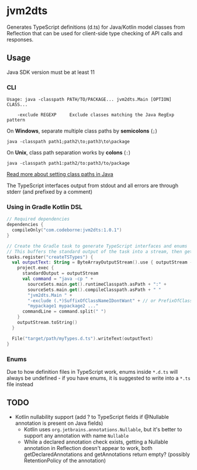 # jvm2dts

Generates TypeScript definitions (d.ts) for Java/Kotlin model classes from Reflection 
that can be used for client-side type checking of API calls and responses.

## Usage

Java SDK version must be at least 11

### CLI
```
Usage: java -classpath PATH/TO/PACKAGE... jvm2dts.Main [OPTION] CLASS...

    -exclude REGEXP     Exclude classes matching the Java RegExp pattern    
```

On **Windows**, separate multiple class paths by **semicolons** (`;`)  
``` 
java -classpath path1;path2\to;path3\to\package
```

On **Unix**, class path separation works by **colons** (`:`)  
```
java -classpath path1:path2/to:path3/to/package
```

[Read more about setting class paths in Java](https://docs.oracle.com/javase/11/docs/technotes/tools/windows/classpath.html)

The TypeScript interfaces output from stdout and all errors are through stderr (and prefixed by a comment)

### Using in Gradle Kotlin DSL

```kotlin
// Required dependencies
dependencies {
  compileOnly("com.codeborne:jvm2dts:1.0.1")
}

// Create the Gradle task to generate TypeScript interfaces and enums
// This buffers the standard output of the task into a stream, then gets written to a file
tasks.register("createTSTypes") {
  val outputText: String = ByteArrayOutputStream().use { outputStream ->
    project.exec {
      standardOutput = outputStream
      val command = "java -cp " +
        sourceSets.main.get().runtimeClasspath.asPath + ":" + 
        sourceSets.main.get().compileClasspath.asPath + " "
        "jvm2dts.Main " +
        "-exclude (.*)SuffixOfClassNameIDontWant" + // or PrefixOfClassNameIDontWant(.*)
        "mypackage1 mypackage2 ..."
      commandLine = command.split(" ")
    }
    outputStream.toString()
  }

  File("target/path/myTypes.d.ts").writeText(outputText)
}
```

### Enums

Due to how definition files in TypeScript work, enums inside ``*.d.ts``
will always be undefined - if you have enums, it is suggested to write into a ``*.ts`` file instead

## TODO

* Kotlin nullability support (add ? to TypeScript fields if @Nullable annotation is present on Java fields)
  * Kotlin uses `org.jetbrains.annotations.Nullable`, but it's better to support any annotation with name `Nullable`
  * While a declared annotation check exists, getting a Nullable annotation in Reflection doesn't appear to work, 
  both getDeclaredAnnotations and getAnnotations return empty? (possibly RetentionPolicy of the annotation) 
